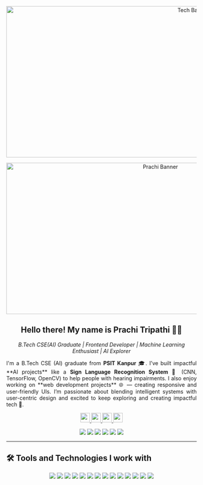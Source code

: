 <p align="center">
<img src="https://user-images.githubusercontent.com/90236635/232446433-d5540fa2-fe28-4bb8-b929-cdb51fe61336.gif" width="1000" height="400" alt="Tech Banner GIF"/>
</p>
<p align="center">
  <img width="800" height="400" src="https://github.com/Prachi2127/Prachi2127/blob/main/assets/my-banner.gif" alt="Prachi Banner">
</p>
<h2 align="center">Hello there! My name is Prachi Tripathi 👋🤓</h2>
<p align="center">
  <em>B.Tech CSE(AI) Graduate | Frontend Developer | Machine Learning Enthusiast | AI Explorer</em>
</p>
<p align="justify">
I'm a B.Tech CSE (AI) graduate from <b>PSIT Kanpur</b> 🎓.  
I’ve built impactful **AI projects** like a <b>Sign Language Recognition System</b> 🤟 (CNN, TensorFlow, OpenCV) to help people with hearing impairments.  
I also enjoy working on **web development projects** 🌐 — creating responsive and user-friendly UIs.  
I’m passionate about blending intelligent systems with user-centric design and excited to keep exploring and creating impactful tech 🚀.  
</p>
<p align="center">
  <a href="https://www.linkedin.com/in/prachi-tripathi-606a42233/">
    <img src="https://img.shields.io/badge/linkedin-%230077B5.svg?&style=for-the-badge&logo=linkedin&logoColor=white" height="25"/>
  </a>
  <a href="https://leetcode.com/u/Prachi_01/">
    <img src="https://img.shields.io/badge/LeetCode-%23000000.svg?&style=for-the-badge&logo=LeetCode&logoColor=white" height="25"/>
  </a>
  <a href="https://www.hackerrank.com/profile/Prachi_01">
    <img src="https://img.shields.io/badge/HackerRank-%232EC866.svg?&style=for-the-badge&logo=HackerRank&logoColor=white" height="25"/>
  </a>
  <a href="https://github.com/Prachi2127">
    <img src="https://img.shields.io/badge/GitHub-%23121011.svg?&style=for-the-badge&logo=github&logoColor=white" height="25"/>
  </a>
</p>

<p align="center">
  <img src="https://img.shields.io/badge/React-blue"> 
  <img src="https://img.shields.io/badge/Machine Learning-green"> 
  <img src="https://img.shields.io/badge/AI-orange"> 
  <img src="https://img.shields.io/badge/Sign Language Recognition-purple"> 
  <img src="https://img.shields.io/badge/Frontend Development-pink"> 
  <img src="https://img.shields.io/badge/DBMS-lightgrey"> 
</p>

---

<h2>🛠 Tools and Technologies I work with</h2>
<p align="center">
  <img src="https://img.shields.io/badge/Java-%23ED8B00.svg?&style=for-the-badge&logo=openjdk&logoColor=white"/>
  <img src="https://img.shields.io/badge/Python-%2314354C.svg?&style=for-the-badge&logo=python&logoColor=white" />
  <img src="https://img.shields.io/badge/MySQL-%2300f.svg?&style=for-the-badge&logo=mysql&logoColor=white" />
  <img src="https://img.shields.io/badge/React-%2361DAFB.svg?&style=for-the-badge&logo=react&logoColor=black"/>
  <img src="https://img.shields.io/badge/Material UI-%230081CB.svg?&style=for-the-badge&logo=mui&logoColor=white"/>
  <img src="https://img.shields.io/badge/HTML5-%23E34F26.svg?&style=for-the-badge&logo=html5&logoColor=white"/>
  <img src="https://img.shields.io/badge/CSS3-%231572B6.svg?&style=for-the-badge&logo=css3&logoColor=white"/>
  <img src="https://img.shields.io/badge/JavaScript-%23323330.svg?&style=for-the-badge&logo=javascript&logoColor=%23F7DF1E"/>
  <img src="https://img.shields.io/badge/Node.js-339933?style=for-the-badge&logo=nodedotjs&logoColor=white"/>
  <img src="https://img.shields.io/badge/TensorFlow-FF6F00?style=for-the-badge&logo=tensorflow&logoColor=white"/>
  <img src="https://img.shields.io/badge/OpenCV-%23white.svg?&style=for-the-badge&logo=opencv&logoColor=white"/>
  <img src="https://img.shields.io/badge/Pandas-%23150458.svg?&style=for-the-badge&logo=pandas&logoColor=white" />
  <img src="https://img.shields.io/badge/NumPy-%23013243.svg?&style=for-the-badge&logo=numpy&logoColor=white" />
  <img src="https://img.shields.io/badge/Git-%23F05033.svg?&style=for-the-badge&logo=git&logoColor=white"/>
</p>
